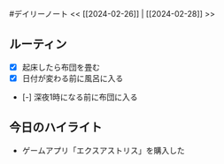 #デイリーノート
<< [[2024-02-26]] | [[2024-02-28]] >>
## ルーティン
- [x] 起床したら布団を畳む
- [x] 日付が変わる前に風呂に入る
- [-] 深夜1時になる前に布団に入る
## 今日のハイライト
- ゲームアプリ「エクスアストリス」を購入した
